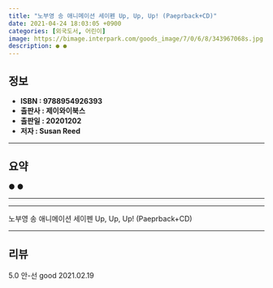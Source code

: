 ```yaml
---
title: "노부영 송 애니메이션 세이펜 Up, Up, Up! (Paeprback+CD)"
date: 2021-04-24 18:03:05 +0900
categories: [외국도서, 어린이]
image: https://bimage.interpark.com/goods_image/7/0/6/8/343967068s.jpg
description: ● ●
---
```


## **정보**

- **ISBN : 9788954926393**
- **출판사 : 제이와이북스**
- **출판일 : 20201202**
- **저자 : Susan Reed**

------



## **요약**

●  ●  

------



------


노부영 송 애니메이션 세이펜 Up, Up, Up! (Paeprback+CD) 

------


## **리뷰** 

5.0 안-선 good 2021.02.19 <br/>